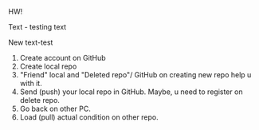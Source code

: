 HW!

Text - testing text

New text-test

1. Create account on GitHub
2. Create local repo
3. "Friend" local and "Deleted repo"/ GitHub on creating new repo help u with it.
4. Send (push) your local repo in GitHub. Maybe, u need to register on delete repo.
5. Go back on other PC.
6. Load (pull) actual condition on other repo.